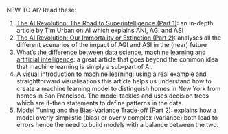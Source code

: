 NEW TO AI? 
Read these:

1. [The AI Revolution: The Road to Superintelligence (Part 1)](https://waitbutwhy.com/2015/01/artificial-intelligence-revolution-1.html): an in-depth article by Tim Urban on AI which explains ANI, AGI and ASI 
2. [The AI Revolution: Our Immortality or Extinction (Part 2)](https://waitbutwhy.com/2015/01/artificial-intelligence-revolution-2.html): analyses all the different scenarios of the impact of AGI and ASI in the (near) future
3. [What’s the difference between data science, machine learning and artificial intelligence](http://varianceexplained.org/r/ds-ml-ai/): a great article that goes beyond the common idea that machine learning is simply a sub-part of AI.
4. [A visual introduction to machine learning](http://www.r2d3.us/visual-intro-to-machine-learning-part-1/): using a real example and straightforward visualisations this article helps us understand how to create a machine learning model to distinguish homes in New York from homes in San Francisco. The model tackles and uses decision trees which are if-then statements to define patterns in the data.
5. [Model Tuning and the Bias-Variance Trade-off (Part 2)](http://www.r2d3.us/visual-intro-to-machine-learning-part-2/): explains how a model overly simplistic (bias) or overly complex (variance) both lead to errors hence the need to build models with a balance between the two.
